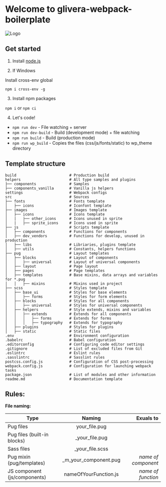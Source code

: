 # Welcome to glivera-webpack-boilerplate
![Logo](https://glivera-team.com/wp-content/uploads/2018/09/og_logo.jpg "")
## Get started

1. Install [node.js](https://nodejs.org/)

2. If Windows

Install cross-env global

`npm i cross-env -g`

3. Install npm packages

`npm i` or `npm ci`

4. Let's code!

* `npm run dev` -  File watching + server
* `npm run dev-build` - Build (development mode) + file watching
* `npm run build` - Build (production mode)
* `npm run wp_build` - Copies the files (css/js/fonts/static) to wp_theme directory


## Template structure

```
build                        # Production build
helpers                      # All type samples and plugins
├── components               # Samples
├── components_vanilla       # Vanilla js helpers
settings                     # Webpack configs
src                          # Sources
├── fonts                    # Fonts template
│   ├── icons                # Iconfont template
├── images                   # Images template
│   ├── icons                # Icons template
│   |   ├── other_icons      # Icons unused in sprite
│   |   ├── sprite_icons     # Icons used in sprite
├── js                       # Scripts template
│   ├── components           # Functions for components
│   ├── dev_vendors          # Functions for develop, unused in production
│   ├── libs                 # Libriaries, plugins template
│   ├── utils                # Constants, helpers functions
├── pug                      # Layout templates
│   ├── blocks               # Layout of components
│   │   ├── universal        # Layout of universal components
│   ├── layout               # Page layout
│   ├── pages                # Page templates
│   ├── templates            # Base mixins, data arrays and variables for *.pug
│   │   ├── mixins           # Mixins used in project
├── scss                     # Styles template
│   ├── base_ui              # Styles for base elements
│   │   ├── forms            # Styles for form elements
│   ├── blocks               # Styles for all components
│   │   ├── universal        # Styles for universal components
│   ├── helpers              # Style extends, mixins and variables
│   │   ├── extends          # Extends for all components
│   │   │   ├── forms        # Extends for forms
│   │   │   ├── typography   # Extends for typography
│   ├── plugins              # Styles for plugins
│   ├── static               # Static files
.env                         # Environment configuration
.babelrc                     # Babel configuration
.editorconfig                # Configuring code editor settings
.gitignore                   # List of excluded files from Git
.eslintrc                    # Eslint rules
.sasslintrc                  # Sasslint rules
postcss.config.js            # Configuration of CSS post-processing
webpack.config.js            # Configuration for launching webpack tasks
package.json                 # List of modules and other information
readme.md                    # Documentation template
```

## Rules:

**File naming:**

| Type                         | Naming                | Exuals to           |
| ---------------------------- | :--------------------:| -------------------:|
| Pug files                    | your_file.pug         |                     |
| Pug files (built-in blocks)  | _your_file.pug        |                     |
| Sass files                   | _your_file.scss       |                     |
| Pug mixin (pug/templates)    | _m_your_component.pug | *name of component* |
| JS component (js/components) | nameOfYourFunction.js | *name of function*  |

